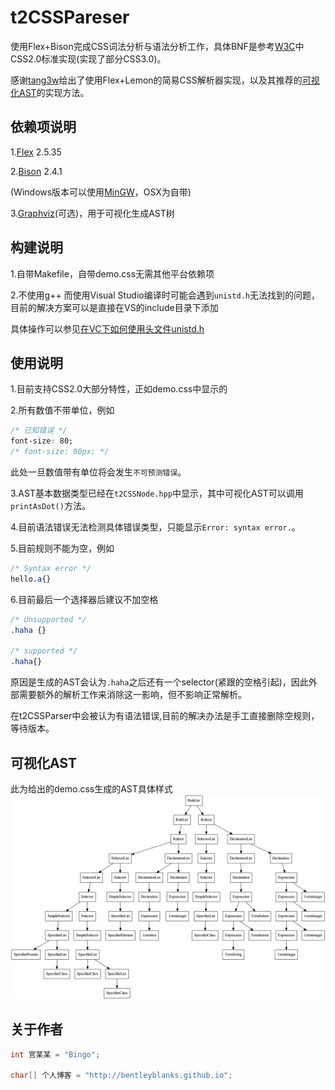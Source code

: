 # t2CSSPareser

使用Flex+Bison完成CSS词法分析与语法分析工作，具体BNF是参考[W3C](http://www.w3.org/TR/CSS21/grammar.html)中CSS2.0标准实现(实现了部分CSS3.0)。

感谢[tang3w](http://tang3w.com/2015/02/01/%E4%BD%BF%E7%94%A8-lemon-%E5%AE%9E%E7%8E%B0-css-%E8%AF%AD%E6%B3%95%E5%88%86%E6%9E%90%E5%99%A8.html)给出了使用Flex+Lemon的简易CSS解析器实现，以及其推荐的[可视化AST](http://tang3w.com/2015/02/01/%E6%8A%BD%E8%B1%A1%E8%AF%AD%E6%B3%95%E6%A0%91%E7%9A%84%E5%8F%AF%E8%A7%86%E5%8C%96.html)的实现方法。

## 依赖项说明
1.[Flex](http://flex.sourceforge.net/) 2.5.35

2.[Bison](https://www.gnu.org/software/bison/) 2.4.1

(Windows版本可以使用[MinGW](http://www.mingw.org/)，OSX为自带)

3.[Graphviz](http://www.graphviz.org/)(可选)，用于可视化生成AST树

## 构建说明
1.自带Makefile，自带demo.css无需其他平台依赖项

2.不使用g++ 而使用Visual Studio编译时可能会遇到```unistd.h```无法找到的问题，目前的解决方案可以是直接在VS的include目录下添加

具体操作可以参见[在VC下如何使用头文件unistd.h](http://weilihero.blog.163.com/blog/static/13411039520109218831848/)

## 使用说明
1.目前支持CSS2.0大部分特性，正如demo.css中显示的

2.所有数值不带单位，例如
```css
/* 已知错误 */
font-size: 80;
/* font-size: 80px; */

```
此处一旦数值带有单位将会发生```不可预测错误```。

3.AST基本数据类型已经在```t2CSSNode.hpp```中显示，其中可视化AST可以调用```printAsDot()```方法。

4.目前语法错误无法检测具体错误类型，只能显示```Error: syntax error.```。

5.目前规则不能为空，例如
```css
/* Syntax error */
hello.a{}
```
6.目前最后一个选择器后建议不加空格
```css
/* Unsupported */
.haha {}

/* supported */
.haha{}
```
原因是生成的AST会认为```.haha```之后还有一个selector(紧跟的空格引起)，因此外部需要额外的解析工作来消除这一影响，但不影响正常解析。

在t2CSSParser中会被认为有语法错误,目前的解决办法是手工直接删除空规则，等待版本。

## 可视化AST
此为给出的demo.css生成的AST具体样式
![AST](https://raw.githubusercontent.com/BentleyBlanks/t2CSSPareser/master/AST/AST.png)


## 关于作者
```cpp
int 官某某 = "Bingo";

char[] 个人博客 = "http://bentleyblanks.github.io";
```
